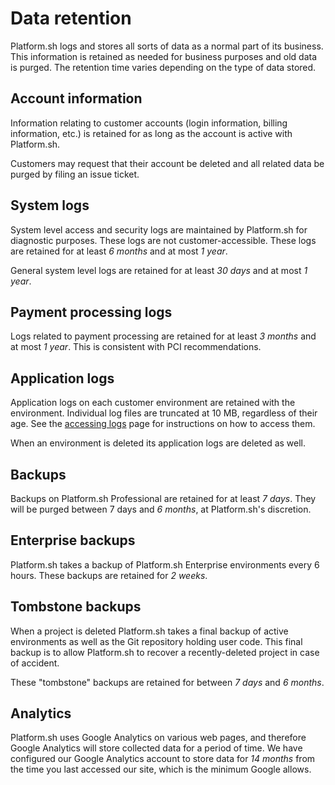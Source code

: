 # Data retention

Platform.sh logs and stores all sorts of data as a normal part of its business.  This information is retained as needed for business purposes and old data is purged.  The retention time varies depending on the type of data stored.

## Account information

Information relating to customer accounts (login information, billing information, etc.) is retained for as long as the account is active with Platform.sh.

Customers may request that their account be deleted and all related data be purged by filing an issue ticket.

## System logs

System level access and security logs are maintained by Platform.sh for diagnostic purposes.  These logs are not customer-accessible.  These logs are retained for at least _6 months_ and at most _1 year_.

General system level logs are retained for at least _30 days_ and at most _1 year_.

## Payment processing logs

Logs related to payment processing are retained for at least _3 months_ and at most _1 year_.  This is consistent with PCI recommendations.

## Application logs

Application logs on each customer environment are retained with the environment.  Individual log files are truncated at 10 MB, regardless of their age.  See the [accessing logs](/development/logs.md) page for instructions on how to access them.

When an environment is deleted its application logs are deleted as well.

## Backups

Backups on Platform.sh Professional are retained for at least _7 days_.  They will be purged between 7 days and _6 months_, at Platform.sh's discretion.

## Enterprise backups

Platform.sh takes a backup of Platform.sh Enterprise environments every 6 hours.  These backups are retained for _2 weeks_.

## Tombstone backups

When a project is deleted Platform.sh takes a final backup of active environments as well as the Git repository holding user code.  This final backup is to allow Platform.sh to recover a recently-deleted project in case of accident.

These "tombstone" backups are retained for between _7 days_ and _6 months_.

## Analytics

Platform.sh uses Google Analytics on various web pages, and therefore Google Analytics will store collected data for a period of time.  We have configured our Google Analytics account to store data for _14 months_ from the time you last accessed our site, which is the minimum Google allows.
